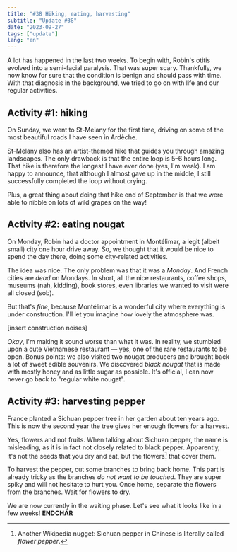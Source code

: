 ```yaml
---
title: "#38 Hiking, eating, harvesting"
subtitle: "Update #38"
date: "2023-09-27"
tags: ["update"]
lang: "en"
---
```


A lot has happened in the last two weeks. To begin with, Robin's otitis evolved into a semi-facial paralysis. That was super scary. Thankfully, we now know for sure that the condition is benign and should pass with time. With that diagnosis in the background, we tried to go on with life and our regular activities.

## Activity \#1: hiking

On Sunday, we went to St-Melany for the first time, driving on some of the most beautiful roads I have seen in Ardèche.

St-Melany also has an artist-themed hike that guides you through amazing landscapes. The only drawback is that the entire loop is 5–6 hours long. That hike is therefore the longest I have ever done (yes, I'm weak). I am happy to announce, that although I almost gave up in the middle, I still successfully completed the loop without crying.

Plus, a great thing about doing that hike end of September is that we were able to nibble on lots of wild grapes on the way!

## Activity \#2: eating nougat

On Monday, Robin had a doctor appointment in Montélimar, a legit (albeit small) city one hour drive away. So, we thought that it would be nice to spend the day there, doing some city-related activities.

The idea was nice. The only problem was that it was a _Monday_. And French cities are _dead_ on Mondays. In short, all the nice restaurants, coffee shops, museums (nah, kidding), book stores, even libraries we wanted to visit were all closed (sob).

But that's _fine_, because Montélimar is a wonderful city where everything is under construction. I'll let you imagine how lovely the atmosphere was.

[insert construction noises]

_Okay_, I'm making it sound worse than what it was. In reality, we stumbled upon a cute Vietnamese restaurant — yes, one of the rare restaurants to be open. Bonus points: we also visited two nougat producers and brought back a lot of sweet edible souvenirs. We discovered _black nougat_ that is made with mostly honey and as little sugar as possible. It's official, I can now never go back to "regular white nougat".

## Activity \#3: harvesting pepper

France planted a Sichuan pepper tree in her garden about ten years ago. This is now the second year the tree gives her enough flowers for a harvest.

Yes, flowers and not fruits. When talking about Sichuan pepper, the name is misleading, as it is in fact not closely related to black pepper. Apparently, it's not the seeds that you dry and eat, but the flowers[^1] that cover them.

To harvest the pepper, cut some branches to bring back home. This part is already tricky as the branches _do not want to be touched_. They are super spiky and will not hesitate to hurt you. Once home, separate the flowers from the branches. Wait for flowers to dry.

We are now currently in the waiting phase. Let's see what it looks like in a few weeks! **ENDCHAR**

[^1]: Another Wikipedia nugget: Sichuan pepper in Chinese is literally called _flower pepper_.
